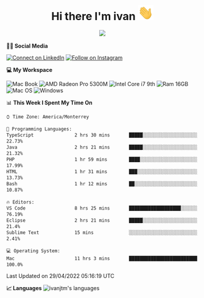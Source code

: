 <h1 align="center">Hi there I'm ivan <img src="https://raw.githubusercontent.com/ABSphreak/ABSphreak/master/gifs/Hi.gif" width="40px" /></h1>
<div align="center">
<img src="http://github-readme-streak-stats.herokuapp.com?user=ivanjtm&hide_border=true&background=00000000&border=FFFFFF00&sideNums=A8A8A8&sideLabels=A8A8A8&currStreakNum=FFC93C&dates=A8A8A8)](https://git.io/streak-stats"/>
</div>

**👦🏻 Social Media**

[![Connect on LinkedIn](https://img.shields.io/badge/LinkedIn-%230077B5.svg?&style=flat-square&logo=linkedin&logoColor=white)](https://www.linkedin.com/in/ivanjtm)
[![Follow on Instagram](https://img.shields.io/badge/Instagram-E4405F?style=flat-square&logo=instagram&logoColor=white)](https://www.instagram.com/ivanjtm)

**💻 My Workspace**

![Mac Book](https://img.shields.io/badge/Apple-MacBook_Pro_2019-999999?style=flat-square&logo=apple&logoColor=white)
![AMD Radeon Pro 5300M](https://img.shields.io/badge/AMD-Radeon_Pro_5300M-ED1C24?style=flat-square&logo=amd&logoColor=white)
![Intel Core i7 9th](https://img.shields.io/badge/Intel-Core_i7_9th-0071C5?style=flat-square&logo=intel&logoColor=white)
![Ram 16GB](https://img.shields.io/badge/RAM-16GB-230071C5?style=flat-square&logoColor=white)
![Mac OS](https://img.shields.io/badge/Mac%20OS-000000?style=flat-square&logo=apple&logoColor=white)
![Windows](https://img.shields.io/badge/Windows-0078D6?style=flat-square&logo=windows&logoColor=white)


<!--START_SECTION:waka-->
📊 **This Week I Spent My Time On** 

```text
⌚︎ Time Zone: America/Monterrey

💬 Programming Languages: 
TypeScript               2 hrs 30 mins       █████░░░░░░░░░░░░░░░░░░░░   22.73% 
Java                     2 hrs 21 mins       █████░░░░░░░░░░░░░░░░░░░░   21.32% 
PHP                      1 hr 59 mins        ████░░░░░░░░░░░░░░░░░░░░░   17.99% 
HTML                     1 hr 31 mins        ███░░░░░░░░░░░░░░░░░░░░░░   13.73% 
Bash                     1 hr 12 mins        ██░░░░░░░░░░░░░░░░░░░░░░░   10.87%

🔥 Editors: 
VS Code                  8 hrs 25 mins       ███████████████████░░░░░░   76.19% 
Eclipse                  2 hrs 21 mins       █████░░░░░░░░░░░░░░░░░░░░   21.4% 
Sublime Text             15 mins             ░░░░░░░░░░░░░░░░░░░░░░░░░   2.41%

💻 Operating System: 
Mac                      11 hrs 3 mins       █████████████████████████   100.0%

```


 Last Updated on 29/04/2022 05:16:19 UTC
<!--END_SECTION:waka-->
**📈 Languages**
 ![ivanjtm's languages](https://wakatime.com/share/@ivanjtm/a32f83c6-d0c9-49a4-a5ae-d0440b950377.svg)
